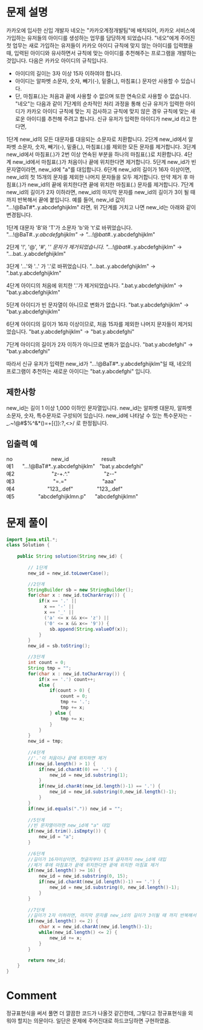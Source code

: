# 문제 설명
카카오에 입사한 신입 개발자 네오는 "카카오계정개발팀"에 배치되어, 카카오 서비스에 가입하는 유저들의 아이디를 생성하는 업무를 담당하게 되었습니다. "네오"에게 주어진 첫 업무는 새로 가입하는 유저들이 카카오 아이디 규칙에 맞지 않는 아이디를 입력했을 때, 입력된 아이디와 유사하면서 규칙에 맞는 아이디를 추천해주는 프로그램을 개발하는 것입니다.
다음은 카카오 아이디의 규칙입니다.

- 아이디의 길이는 3자 이상 15자 이하여야 합니다.
- 아이디는 알파벳 소문자, 숫자, 빼기(-), 밑줄(_), 마침표(.) 문자만 사용할 수 있습니다.
- 단, 마침표(.)는 처음과 끝에 사용할 수 없으며 또한 연속으로 사용할 수 없습니다.
"네오"는 다음과 같이 7단계의 순차적인 처리 과정을 통해 신규 유저가 입력한 아이디가 카카오 아이디 규칙에 맞는 지 검사하고 규칙에 맞지 않은 경우 규칙에 맞는 새로운 아이디를 추천해 주려고 합니다.
신규 유저가 입력한 아이디가 new_id 라고 한다면,

1단계 new_id의 모든 대문자를 대응되는 소문자로 치환합니다.
2단계 new_id에서 알파벳 소문자, 숫자, 빼기(-), 밑줄(_), 마침표(.)를 제외한 모든 문자를 제거합니다.
3단계 new_id에서 마침표(.)가 2번 이상 연속된 부분을 하나의 마침표(.)로 치환합니다.
4단계 new_id에서 마침표(.)가 처음이나 끝에 위치한다면 제거합니다.
5단계 new_id가 빈 문자열이라면, new_id에 "a"를 대입합니다.
6단계 new_id의 길이가 16자 이상이면, new_id의 첫 15개의 문자를 제외한 나머지 문자들을 모두 제거합니다.
만약 제거 후 마침표(.)가 new_id의 끝에 위치한다면 끝에 위치한 마침표(.) 문자를 제거합니다.
7단계 new_id의 길이가 2자 이하라면, new_id의 마지막 문자를 new_id의 길이가 3이 될 때까지 반복해서 끝에 붙입니다.
예를 들어, new_id 값이 "...!@BaT#*..y.abcdefghijklm" 라면, 위 7단계를 거치고 나면 new_id는 아래와 같이 변경됩니다.

1단계 대문자 'B'와 'T'가 소문자 'b'와 't'로 바뀌었습니다.
"...!@BaT#*..y.abcdefghijklm" → "...!@bat#*..y.abcdefghijklm"

2단계 '!', '@', '#', '*' 문자가 제거되었습니다.
"...!@bat#*..y.abcdefghijklm" → "...bat..y.abcdefghijklm"

3단계 '...'와 '..' 가 '.'로 바뀌었습니다.
"...bat..y.abcdefghijklm" → ".bat.y.abcdefghijklm"

4단계 아이디의 처음에 위치한 '.'가 제거되었습니다.
".bat.y.abcdefghijklm" → "bat.y.abcdefghijklm"

5단계 아이디가 빈 문자열이 아니므로 변화가 없습니다.
"bat.y.abcdefghijklm" → "bat.y.abcdefghijklm"

6단계 아이디의 길이가 16자 이상이므로, 처음 15자를 제외한 나머지 문자들이 제거되었습니다.
"bat.y.abcdefghijklm" → "bat.y.abcdefghi"

7단계 아이디의 길이가 2자 이하가 아니므로 변화가 없습니다.
"bat.y.abcdefghi" → "bat.y.abcdefghi"

따라서 신규 유저가 입력한 new_id가 "...!@BaT#*..y.abcdefghijklm"일 때, 네오의 프로그램이 추천하는 새로운 아이디는 "bat.y.abcdefghi" 입니다.

## 제한사항
new_id는 길이 1 이상 1,000 이하인 문자열입니다.
new_id는 알파벳 대문자, 알파벳 소문자, 숫자, 특수문자로 구성되어 있습니다.
new_id에 나타날 수 있는 특수문자는 -_.~!@#$%^&*()=+[{]}:?,<>/ 로 한정됩니다.

## 입출력 예
no&nbsp;&nbsp;&nbsp;&nbsp;&nbsp;&nbsp;&nbsp;&nbsp;&nbsp;&nbsp;&nbsp;&nbsp;&nbsp;&nbsp;&nbsp;&nbsp;&nbsp;&nbsp;&nbsp;&nbsp;&nbsp;&nbsp;&nbsp;&nbsp;&nbsp;	new_id &nbsp;&nbsp;&nbsp;&nbsp;&nbsp;&nbsp;&nbsp;&nbsp;&nbsp;&nbsp;&nbsp;&nbsp;&nbsp;&nbsp;&nbsp;&nbsp; &nbsp;&nbsp;&nbsp;&nbsp;result<br>
예1	&nbsp;&nbsp;&nbsp;&nbsp;&nbsp;"...!@BaT#*..y.abcdefghijklm" &nbsp; "bat.y.abcdefghi"<br>
예2	&nbsp;&nbsp;&nbsp;&nbsp;&nbsp;&nbsp;&nbsp;&nbsp;&nbsp;&nbsp;&nbsp;&nbsp;&nbsp;&nbsp;&nbsp;&nbsp;&nbsp;&nbsp;&nbsp;&nbsp;&nbsp;&nbsp;&nbsp;&nbsp;"z-+.^."	&nbsp;&nbsp;&nbsp;&nbsp;&nbsp;&nbsp;&nbsp;&nbsp;&nbsp;&nbsp;&nbsp;&nbsp;&nbsp;&nbsp;&nbsp;&nbsp;&nbsp;&nbsp;&nbsp;&nbsp;&nbsp;&nbsp;"z--"<br>
예3	&nbsp;&nbsp;&nbsp;&nbsp;&nbsp;&nbsp;&nbsp;&nbsp;&nbsp;&nbsp;&nbsp;&nbsp;&nbsp;&nbsp;&nbsp;&nbsp;&nbsp;&nbsp;&nbsp;&nbsp;&nbsp;&nbsp;&nbsp;&nbsp;&nbsp;"=.="	&nbsp;&nbsp;&nbsp;&nbsp;&nbsp;&nbsp;&nbsp;&nbsp;&nbsp;&nbsp;&nbsp;&nbsp;&nbsp;&nbsp;&nbsp;&nbsp;&nbsp;&nbsp;&nbsp;&nbsp;&nbsp;&nbsp;&nbsp;"aaa"<br>
예4	&nbsp;&nbsp;&nbsp;&nbsp;&nbsp;&nbsp;&nbsp;&nbsp;&nbsp;&nbsp;&nbsp;&nbsp;&nbsp;&nbsp;&nbsp;&nbsp;&nbsp;&nbsp;&nbsp;&nbsp;&nbsp;"123_.def"	&nbsp;&nbsp;&nbsp;&nbsp;&nbsp;&nbsp;&nbsp;&nbsp;&nbsp;&nbsp;&nbsp;&nbsp;&nbsp;&nbsp;&nbsp;"123_.def"<br>
예5	&nbsp;&nbsp;&nbsp;&nbsp;&nbsp;&nbsp;&nbsp;&nbsp;&nbsp;&nbsp;&nbsp;&nbsp;&nbsp;&nbsp;&nbsp;"abcdefghijklmn.p"	&nbsp;&nbsp;&nbsp;&nbsp;&nbsp;"abcdefghijklmn"<br>

# 문제 풀이
```java
import java.util.*;
class Solution {
    
    public String solution(String new_id) {
        
        // 1단계
        new_id = new_id.toLowerCase();

        //2단계
        StringBuilder sb = new StringBuilder();
        for(char x : new_id.toCharArray()) {
            if(x == '.' ||
              x == '-' ||
              x == '_' ||
              ('a' <= x && x<= 'z') ||
              ('0' <= x && x<= '9')) {
                sb.append(String.valueOf(x));
            }
        }
        new_id = sb.toString();

        //3단계
        int count = 0;
        String tmp = "";
        for(char x : new_id.toCharArray()) {
            if(x == '.') count++;
            else {
                if(count > 0) {
                    count = 0;
                    tmp += '.';
                    tmp += x;
                } else {
                    tmp += x;
                }
            }
        }
        new_id = tmp;
        
        //4단계 
        //'.'이 처음이나 끝에 위치하면 제거
        if(new_id.length() > 1) {
            if(new_id.charAt(0) == '.') {
                new_id = new_id.substring(1);
            }
            if(new_id.charAt(new_id.length()-1) == '.') {
                new_id = new_id.substring(0,new_id.length()-1);
            }
        }
        if(new_id.equals(".")) new_id = "";
        
        //5단계
        //빈 문자열이라면 new_id에 "a" 대입
        if(new_id.trim().isEmpty()) {
            new_id = "a";
        } 
        
        //6단계
        //길이가 16자이상이면, 첫글자부터 15개 글자까지 new_id에 대입
        //제거 후에 마침표가 끝에 위치한다면 끝에 위치한 마침표 제거
        if(new_id.length() >= 16) {
            new_id = new_id.substring(0, 15);
            if(new_id.charAt(new_id.length()-1) == '.') {
                new_id = new_id.substring(0, new_id.length()-1);
            }
        }
        
        //7단계
        //길이가 2자 이하라면, 마지막 문자를 new_id의 길이가 3이될 때 까지 반복해서 더하기
        if(new_id.length() <= 2) {
            char x = new_id.charAt(new_id.length()-1);
            while(new_id.length() <= 2) {
                new_id += x;
            }
        }

        return new_id;
    }
}
```

# Comment
정규표현식을 써서 풀면 더 깔끔한 코드가 나올것 같긴한데, 그렇다고 정규표현식을 외워야 할지는 의문이다.
일단은 문제에 주어진대로 하드코딩하면 구현하였음.
